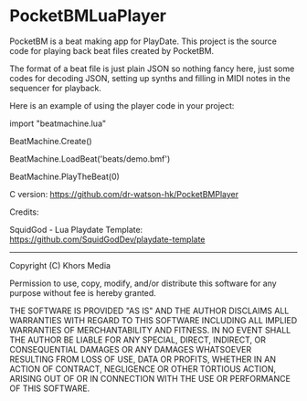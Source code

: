 # PocketBMLuaPlayer
 
PocketBM is a beat making app for PlayDate. This project is the source code for playing back beat files created by PocketBM.

The format of a beat file is just plain JSON so nothing fancy here, just some codes for decoding JSON, setting up synths and filling in MIDI notes in the sequencer for playback.

Here is an example of using the player code in your project:


import "beatmachine.lua"

BeatMachine.Create()

BeatMachine.LoadBeat('beats/demo.bmf')

BeatMachine.PlayTheBeat(0)


C version: https://github.com/dr-watson-hk/PocketBMPlayer


Credits:

SquidGod - Lua Playdate Template: https://github.com/SquidGodDev/playdate-template



--------------------------------------------------------------------------------
Copyright (C) Khors Media

Permission to use, copy, modify, and/or distribute this software for any
purpose without fee is hereby granted.

THE SOFTWARE IS PROVIDED "AS IS" AND THE AUTHOR DISCLAIMS ALL WARRANTIES WITH
REGARD TO THIS SOFTWARE INCLUDING ALL IMPLIED WARRANTIES OF MERCHANTABILITY AND
FITNESS. IN NO EVENT SHALL THE AUTHOR BE LIABLE FOR ANY SPECIAL, DIRECT,
INDIRECT, OR CONSEQUENTIAL DAMAGES OR ANY DAMAGES WHATSOEVER RESULTING FROM
LOSS OF USE, DATA OR PROFITS, WHETHER IN AN ACTION OF CONTRACT, NEGLIGENCE
OR OTHER TORTIOUS ACTION, ARISING OUT OF OR IN CONNECTION WITH THE USE OR
PERFORMANCE OF THIS SOFTWARE.
